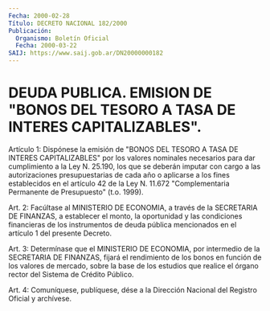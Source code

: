 ```yaml
---
Fecha: 2000-02-28
Título: DECRETO NACIONAL 182/2000
Publicación:
  Organismo: Boletín Oficial
  Fecha: 2000-03-22
SAIJ: https://www.saij.gob.ar/DN20000000182
---
```

# DEUDA PUBLICA. EMISION DE "BONOS DEL TESORO A TASA DE INTERES CAPITALIZABLES".

<a id="1"></a>
Artículo 1: Dispónese la emisión de "BONOS DEL TESORO  A  TASA  DE INTERES  CAPITALIZABLES"  por los valores nominales necesarios para dar cumplimiento a la Ley N. 25.190, los que se deberán imputar con cargo a las autorizaciones presupuestarias  de cada año o aplicarse a  los  fines establecidos en el artículo 42 de  la  Ley N. 11.672 "Complementaria    Permanente   de  Presupuesto"  (t.o.  1999).

<a id="2"></a>
Art. 2: Facúltase  al  MINISTERIO  DE  ECONOMIA,  a  través de la SECRETARIA DE FINANZAS, a establecer el monto, la oportunidad y las condiciones  financieras  de  los  instrumentos  de  deuda  pública mencionados en el artículo 1 del presente Decreto.

<a id="3"></a>
Art.  3: Determínase que el MINISTERIO DE ECONOMIA, por intermedio de la SECRETARIA DE FINANZAS, fijará el rendimiento de los bonos en función  de  los  valores de mercado, sobre la base de los estudios que  realice  el órgano  rector  del  Sistema  de  Crédito  Público.

<a id="4"></a>
Art. 4: Comuníquese, publíquese,  dése a la Dirección Nacional del Registro Oficial y archívese.